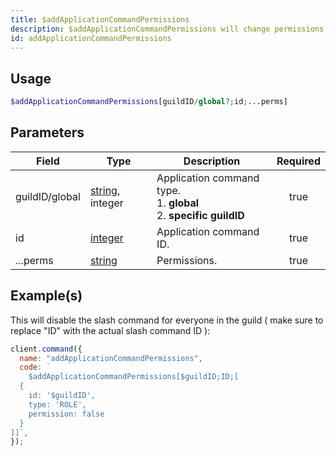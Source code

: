 ```yaml
---
title: $addApplicationCommandPermissions
description: $addApplicationCommandPermissions will change permissions of a slash command.
id: addApplicationCommandPermissions
---
```


## Usage

```php
$addApplicationCommandPermissions[guildID/global?;id;...perms]
```

## Parameters

| Field          | Type                                                                                                       | Description                                                                 | Required |
| -------------- | ---------------------------------------------------------------------------------------------------------- | --------------------------------------------------------------------------- | :------: |
| guildID/global | [string](https://developer.mozilla.org/en-US/docs/Web/JavaScript/Reference/Global_Objects/String), integer | Application command type. <br/> 1. **global** <br/> 2. **specific guildID** |   true   |
| id             | [integer](https://developer.mozilla.org/en-US/docs/Web/JavaScript/Reference/Global_Objects/Integer)        | Application command ID.                                                     |   true   |
| ...perms       | [string](https://developer.mozilla.org/en-US/docs/Web/JavaScript/Reference/Global_Objects/String)          | Permissions.                                                                |   true   |

## Example(s)

This will disable the slash command for everyone in the guild ( make sure to replace "ID" with the actual slash command
ID ):

```javascript
client.command({
  name: "addApplicationCommandPermissions",
  code: `
    $addApplicationCommandPermissions[$guildID;ID;[
  {
    id: '$guildID',
    type: 'ROLE',
    permission: false
  }
]]`,
});
```
